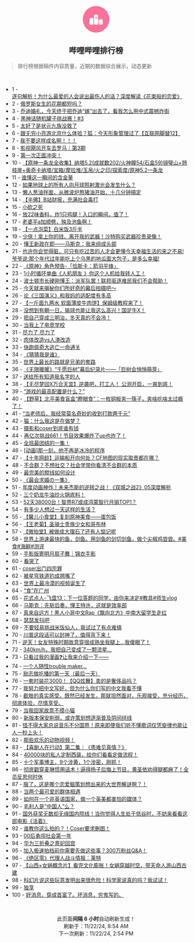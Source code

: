 <div align="center">
    <img src="./assets/icon_rank.png" alt="logo" />
    <h2>哔哩哔哩排行榜</h>
</div>

> 排行榜根据稿件内容质量，近期的数据综合展示，动态更新

<br />

<ul><li><span>1 - <a href=https://www.bilibili.com/BV1omUfYRE8F target=_blank>逐句解析！为什么最爱的人会说出最伤人的话？深度解读《花束般的恋爱》</a></span></li><li><span>2 - <a href=https://www.bilibili.com/BV1WeUfYvERr target=_blank>俄罗斯女生的花期都短吗？</a></span></li><li><span>3 - <a href=https://www.bilibili.com/BV13Lm8YwExR target=_blank>乔迪婚礼，今天终于把乔迪“嫁”出去了，看我怎么用中式震撼炸街</a></span></li><li><span>4 - <a href=https://www.bilibili.com/BV184SAYdELT target=_blank>黑神话随机罐子挑战赛！#3</a></span></li><li><span>5 - <a href=https://www.bilibili.com/BV19UUpYEEkq target=_blank>太好了是状元九族没救了</a></span></li><li><span>6 - <a href=https://www.bilibili.com/BV1m6STYYEGb target=_blank>跟无穷小亮游北京什么体验？狐：今天形象管理过了【互联网脚替12】</a></span></li><li><span>7 - <a href=https://www.bilibili.com/BV1CgUWYPEBv target=_blank>我不要这样成名啊！！！</a></span></li><li><span>8 - <a href=https://www.bilibili.com/BV1VqSFYpE8Z target=_blank>影视飓风开车去罗马｜第3期</a></span></li><li><span>9 - <a href=https://www.bilibili.com/BV1DoUfYUEUr target=_blank>第一次正面冲突！</a></span></li><li><span>10 - <a href=https://www.bilibili.com/BV1P6SNYREo8 target=_blank>【原神一条龙全收集】纳塔5.2(成就数202/火神瞳54/石盒59)镜璧山+翘枝崖+奥奇卡纳塔/宝箱/摩拉堆/玉帛/火之印/探索度/原神5.2一条龙</a></span></li><li><span>11 - <a href=https://www.bilibili.com/BV1FeUoYoEix target=_blank>谁懂这一瞬间的含金量</a></span></li><li><span>12 - <a href=https://www.bilibili.com/BV1zZUWYwEyJ target=_blank>如果地球上的所有人向月球照射激光会发生什么？</a></span></li><li><span>13 - <a href=https://www.bilibili.com/BV1wqUfYYEwg target=_blank>懒人葱油拌面，从微波炉熬猪油开始，十几分钟搞定</a></span></li><li><span>14 - <a href=https://www.bilibili.com/BV1DkUtYZE8f target=_blank>【半佛】B站财报，充满社会毒打</a></span></li><li><span>15 - <a href=https://www.bilibili.com/BV1oZUhY5EDt target=_blank>小砍之死</a></span></li><li><span>16 - <a href=https://www.bilibili.com/BV1hYUWYEEkX target=_blank>放22味香料，炸1只鸡腿！入口的瞬间，值了！</a></span></li><li><span>17 - <a href=https://www.bilibili.com/BV1GXUsYsEf9 target=_blank>老婆平a加顺劈，殃及池鱼啊！</a></span></li><li><span>18 - <a href=https://www.bilibili.com/BV1p3SuYcEaZ target=_blank>【一点泡菜】白米饭3斤半</a></span></li><li><span>19 - <a href=https://www.bilibili.com/BV1FzUoYWEEP target=_blank>少侠！拿上你的钱、离开我的武器！沙特购买武器珍贵录像！</a></span></li><li><span>20 - <a href=https://www.bilibili.com/BV1yHSKYdEqp target=_blank>懂王新政在即——马斯克：我来组成头部</a></span></li><li><span>21 - <a href=https://www.bilibili.com/BV1MyUxYSEP9 target=_blank>也许你会觉得脏，可只有吃过苦的人才会更懂今天幸福生活的来之不易!爷爷说:那个年代过年能吃上个乌黑的地瓜面大包子，是多么幸福!</a></span></li><li><span>22 - <a href=https://www.bilibili.com/BV1WgUWYNEiD target=_blank>《原神》角色预告-「恰斯卡：箭羽平锋」</a></span></li><li><span>23 - <a href=https://www.bilibili.com/BV1a8UWYnEd3 target=_blank>1小时循环单曲《人机朋友 》你这个人机给我转人工！</a></span></li><li><span>24 - <a href=https://www.bilibili.com/BV1MqSTYvEHC target=_blank>波士顿市长硬刚懂王：派军队罢！联邦驱逐难民我们不会帮助！</a></span></li><li><span>25 - <a href=https://www.bilibili.com/BV1bwUZYBEaM target=_blank>今天就来揭秘你们所好奇的幕后拍摄吧～</a></span></li><li><span>26 - <a href=https://www.bilibili.com/BV13LSMYzE2w target=_blank>论《三国演义》和我妈的适配度有多高</a></span></li><li><span>27 - <a href=https://www.bilibili.com/BV17GUbYMEBj target=_blank>【一斤面九两水&nbsp;软面薄皮牛肉饼】保姆级教程来了！</a></span></li><li><span>28 - <a href=https://www.bilibili.com/BV1SESMYiE7e target=_blank>没想到有朝一日，输球也能让我这么高兴！国足牛X！</a></span></li><li><span>29 - <a href=https://www.bilibili.com/BV1RUUoYjEYS target=_blank>把自己穿成三明治，冬天真的不会冷！</a></span></li><li><span>30 - <a href=https://www.bilibili.com/BV1HXSTYsEZv target=_blank>当我上了电竞学校</a></span></li><li><span>31 - <a href=https://www.bilibili.com/BV1AXSTYsEc3 target=_blank>尽力了&nbsp;尽力了</a></span></li><li><span>32 - <a href=https://www.bilibili.com/BV1wiUfYPECq target=_blank>肉体改造vs人渣改造</a></span></li><li><span>33 - <a href=https://www.bilibili.com/BV1RDUfYXE8C target=_blank>快跑佩奇大逃亡一命通关</a></span></li><li><span>34 - <a href=https://www.bilibili.com/BV14tUfYzEjf target=_blank>《猜猜我是谁》</a></span></li><li><span>35 - <a href=https://www.bilibili.com/BV15gSgYDEWY target=_blank>世界上最长的路就是兄弟的套路</a></span></li><li><span>36 - <a href=https://www.bilibili.com/BV1bLU1YgEma target=_blank>《无限暖暖》“千愿巨树”幕后纪录片——「巨树会悄悄萌芽」</a></span></li><li><span>37 - <a href=https://www.bilibili.com/BV14UUAYmExC target=_blank>送给所有知道我名字的人</a></span></li><li><span>38 - <a href=https://www.bilibili.com/BV1xYUSY5EBN target=_blank>【无尽梦回X万合天宜】逆袭吧，打工人！&nbsp;公测开启，一爽到底！</a></span></li><li><span>39 - <a href=https://www.bilibili.com/BV1aBSFYDESV target=_blank>“游戏的最高配置是什么？”</a></span></li><li><span>40 - <a href=https://www.bilibili.com/BV1pRUZYwEet target=_blank>【野草】北平美食盲盒“瞪眼食”：一枚铜板夹一筷子，夹啥吃啥太过瘾了！</a></span></li><li><span>41 - <a href=https://www.bilibili.com/BV1NYUfYKEGL target=_blank>“当老师后，我经常莫名奇妙的收到打款两千元”</a></span></li><li><span>42 - <a href=https://www.bilibili.com/BV1tZSKYwEDA target=_blank>猫：什么我这是在做梦？</a></span></li><li><span>43 - <a href=https://www.bilibili.com/BV1SRUpY5EmC target=_blank>摄影和coser到底谁有钱</a></span></li><li><span>44 - <a href=https://www.bilibili.com/BV1yXSFY3ECP target=_blank>再亿次挑战661！节目效果爆炸了up也炸了！</a></span></li><li><span>45 - <a href=https://www.bilibili.com/BV1H9STY9EpD target=_blank>全班最团结的一集！</a></span></li><li><span>46 - <a href=https://www.bilibili.com/BV14EUCY8Egr target=_blank>[动画]那一刻，他不再是冰冷的程序</a></span></li><li><span>47 - <a href=https://www.bilibili.com/BV12gSwYmEv6 target=_blank>【十年网龄】运输船开向何处？CF地图的现实取景都在哪？</a></span></li><li><span>48 - <a href=https://www.bilibili.com/BV1KPUZYTECq target=_blank>不合群？不想社交？社会学带你看清不合群的本质</a></span></li><li><span>49 - <a href=https://www.bilibili.com/BV1Y5UsYnE8p target=_blank>最完美的膛线如何设计</a></span></li><li><span>50 - <a href=https://www.bilibili.com/BV1LHSTY1EeW target=_blank>《最会求婚の一集》</a></span></li><li><span>51 - <a href=https://www.bilibili.com/BV1w8UoY8E2Q target=_blank>年度动画神作！未来杰斯的逆转之战！《双城之战2》05深度解析</a></span></li><li><span>52 - <a href=https://www.bilibili.com/BV1hLUfYmERe target=_blank>三个奶龙牛油炒火锅底料！</a></span></li><li><span>53 - <a href=https://www.bilibili.com/BV1xmUxY2ERr target=_blank>52天38000台！智界R7或成鸿蒙智行月销TOP1？</a></span></li><li><span>54 - <a href=https://www.bilibili.com/BV1DXUpY1Esn target=_blank>有多少人想过一天这样的生活？</a></span></li><li><span>55 - <a href=https://www.bilibili.com/BV1cqUfYYEZt target=_blank>【馨儿小食堂】复刻原神美食——蛋包饭</a></span></li><li><span>56 - <a href=https://www.bilibili.com/BV1KeScYVEcF target=_blank>【王老菊】圣骑士贵族少女和哥布林</a></span></li><li><span>57 - <a href=https://www.bilibili.com/BV1nXUHYoEZp target=_blank>【微拍堂】被做成大理石了还有人惦记呢</a></span></li><li><span>58 - <a href=https://www.bilibili.com/BV121U2YBEdn target=_blank>世界上游速最快的鱼，剑鱼。用剑鱼的剑切剑鱼，做个尖椒鸡尝尝。#美食#海鲜#测评</a></span></li><li><span>59 - <a href=https://www.bilibili.com/BV1RwSKYzEPi target=_blank>手影版寄明月扇子舞｜锦衣手影</a></span></li><li><span>60 - <a href=https://www.bilibili.com/BV1WGSFYzE1k target=_blank>看哭了</a></span></li><li><span>61 - <a href=https://www.bilibili.com/BV1dKSgYpEoh target=_blank>coser出门四宗罪</a></span></li><li><span>62 - <a href=https://www.bilibili.com/BV1ytSMY8E8A target=_blank>被星穹铁道钓成翘嘴了</a></span></li><li><span>63 - <a href=https://www.bilibili.com/BV1LLScYxEP7 target=_blank>世界上最冷漠的视频诞生了</a></span></li><li><span>64 - <a href=https://www.bilibili.com/BV1uESMYqEUy target=_blank>“食”在广州</a></span></li><li><span>65 - <a href=https://www.bilibili.com/BV1AJSwYkEdS target=_blank>花式点人-飞盘13：下一位答题的同学，由你来决定#教具#师生vlog</a></span></li><li><span>66 - <a href=https://www.bilibili.com/BV1aUUrYwEF7 target=_blank>马斯克：先斩后奏，懂王特许，这就是效率部</a></span></li><li><span>67 - <a href=https://www.bilibili.com/BV18rUxYDEb6 target=_blank>真来自远方！黑人小哥中文Rap《飘向北方》中南大留学生走红</a></span></li><li><span>68 - <a href=https://www.bilibili.com/BV13LUsYSEG6 target=_blank>瑟瑟发抖吧</a></span></li><li><span>69 - <a href=https://www.bilibili.com/BV1cdSTYWEan target=_blank>不要轻易挑战米饭仙人，我试过了有点难搞</a></span></li><li><span>70 - <a href=https://www.bilibili.com/BV1f6UfY8Emy target=_blank>川普这段话可以封神了，值得背下来！</a></span></li><li><span>71 - <a href=https://www.bilibili.com/BV1c9STY9EQY target=_blank>逆天！女友特殊时期故意穿很成熟坐我腿上…我傻眼了！</a></span></li><li><span>72 - <a href=https://www.bilibili.com/BV1NeULY2EV2 target=_blank>340km/h，我把自己变成了一颗流星...</a></span></li><li><span>73 - <a href=https://www.bilibili.com/BV16wUfY4EFz target=_blank>只看过我的漫画❓让我来介绍一下——</a></span></li><li><span>74 - <a href=https://www.bilibili.com/BV1xzUJYZEbh target=_blank>一个人随性trouble&nbsp;maker…</a></span></li><li><span>75 - <a href=https://www.bilibili.com/BV1n6UfYhEea target=_blank>励志做吃播的第一天（最后一天）</a></span></li><li><span>76 - <a href=https://www.bilibili.com/BV153UsYpEsf target=_blank>一套时装花3000！【QQ炫舞】卖的是奢侈品吗？</a></span></li><li><span>77 - <a href=https://www.bilibili.com/BV1jAUsYZEt9 target=_blank>我努力把中文写好，但为什么你们写的中文我看不懂</a></span></li><li><span>78 - <a href=https://www.bilibili.com/BV1t5UrYsEEg target=_blank>截肢的真实感受。既然已经发生，那就坦然面对，乐观接受，充分经历，彻底体验，尽情享受。</a></span></li><li><span>79 - <a href=https://www.bilibili.com/BV1jWSTY5E3p target=_blank>当我回家故意不摸小猫</a></span></li><li><span>80 - <a href=https://www.bilibili.com/BV1X3SMY3EtJ target=_blank>新版本保安削弱，或许策划想逐渐普及阴间绊线</a></span></li><li><span>81 - <a href=https://www.bilibili.com/BV1FMU6Y6Euz target=_blank>怪不得大家总说音乐不分国界！原来即便我们听不懂歌词仅凭旋律也能让人一秒上头！</a></span></li><li><span>82 - <a href=https://www.bilibili.com/BV1d4UWYpE3n target=_blank>那些欢乐的动物视频！</a></span></li><li><span>83 - <a href=https://www.bilibili.com/BV1M6STYYEjX target=_blank>【喜剧人在行动】第二集｜《患难见真情？》</a></span></li><li><span>84 - <a href=https://www.bilibili.com/BV1J7STYEEew target=_blank>40000块的私人定制西装，给你们看看定做流程！</a></span></li><li><span>85 - <a href=https://www.bilibili.com/BV1oFUCYkELx target=_blank>十个军事博主，9个涉黄，1个涉密，刚抓！</a></span></li><li><span>86 - <a href=https://www.bilibili.com/BV1XGUfYSEaQ target=_blank>彻底戳穿麦琳惯用话术！逼得杨子后悔上节目，黄圣依劝得腿都麻了！全员反思何时休</a></span></li><li><span>87 - <a href=https://www.bilibili.com/BV18zSTYPEFN target=_blank>服了，这是哪个恋爱脑策划想出来的大世界解谜啊？！</a></span></li><li><span>88 - <a href=https://www.bilibili.com/BV1tEUCY8Egb target=_blank>当两个最可爱的群体相遇</a></span></li><li><span>89 - <a href=https://www.bilibili.com/BV1P4UoYaEV7 target=_blank>如何在一个非英语国家，做一个英美都害怕的媒体？</a></span></li><li><span>90 - <a href=https://www.bilibili.com/BV1P3UZYaE12 target=_blank>毛利人是“中国人”么？</a></span></li><li><span>91 - <a href=https://www.bilibili.com/BV1v3UfYnEVj target=_blank>国外获奖无数却无缘国内院线！当你觉得人生处于低谷时，不妨来看看这部电影《活着》</a></span></li><li><span>92 - <a href=https://www.bilibili.com/BV1YbUHYVEvJ target=_blank>谁教你这么拍的？！Coser要求删图！</a></span></li><li><span>93 - <a href=https://www.bilibili.com/BV1FpUUYAE61 target=_blank>00后勇闯社会第一年</a></span></li><li><span>94 - <a href=https://www.bilibili.com/BV1wMUkYEEK5 target=_blank>华为三折叠之熹妃回宫</a></span></li><li><span>95 - <a href=https://www.bilibili.com/BV1gpUbYhEZN target=_blank>加入极速拍档前你需要先做这些事？300万粉丝Q&amp;A！</a></span></li><li><span>96 - <a href=https://www.bilibili.com/BV16jUWYFEkY target=_blank>《绝区零》代理人战斗情报：莱特</a></span></li><li><span>97 - <a href=https://www.bilibili.com/BV1qsSFY8EdU target=_blank>【山西×女娲概念片】看完文化膨胀！女娲穿越时空，带天命人游山西古建</a></span></li><li><span>98 - <a href=https://www.bilibili.com/BV1xkSTYwEfb target=_blank>科幻片说这些玩意发明出来很危险！科学家说真的吗？我试试！</a></span></li><li><span>99 - <a href=https://www.bilibili.com/BV1qrSMYDEjj target=_blank>独享</a></span></li><li><span>100 - <a href=https://www.bilibili.com/BV1RpUHY7ERQ target=_blank>好消息，穿成首富了。坏消息，穷鬼写的。</a></span></li></ul>

<br />

<p align=center>此页面<strong>间隔 6 小时</strong>自动刷新生成！<br>刷新于：11/22/24, 8:54 AM<br>下一次刷新：11/22/24, 2:54 PM</p>
